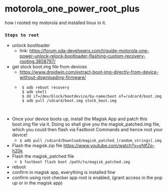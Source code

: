 # motorola_one_power_root_plus
how i rooted my motorola and installed linux in it.


### `Steps to root`
- unlock bootloader
  - link: https://forum.xda-developers.com/t/guide-motorola-one-power-unlock-relock-bootloader-flashing-custom-recovery-rooting.3858797/ 
- get stock boot.img file from devices
  - https://www.droidwin.com/extract-boot-img-directly-from-device-without-downloading-firmware/
  - ```
     $ adb reboot recovery
     $ adb shell
     $ dd if=/dev/block/bootdevice/by-name/boot of=/sdcard/boot.img
     $ adb pull /sdcard/boot.img stock_boot.img
     
   ```
 - Once your device boots up, install the Magisk App and patch this boot.img file via it. Doing so shall give you the magisk_patched.img file, which you could then flash via Fastboot Commands and hence root your device!
   - `$ adb pull /sdcard/Download/magisk_patched_[random_strings].img`
 - Flash the magisk.zip file https://www.youtube.com/watch?v=xfdfZq-h20k
 - Flash the magisk_patched file
   - `$ fastboot flash boot /path/to/magisk_patched.img`
 - reboot
 - confirm in magisk app, everything is installed fine
 - confirm using root checker app root is enabled, (grant access in the pop up or in the magisk app)


